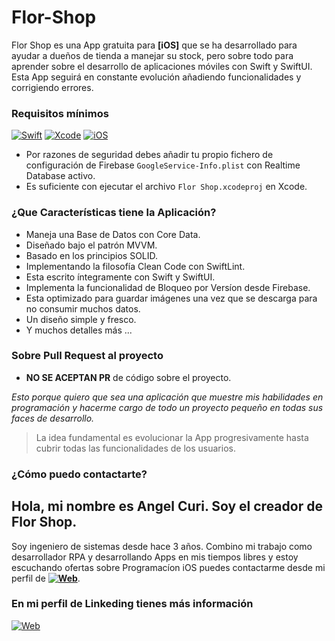 # Flor-Shop

Flor Shop es una App gratuita para **[iOS]** que se ha desarrollado para ayudar a dueños de tienda a manejar su stock, pero sobre todo para aprender sobre el desarrollo de aplicaciones móviles con Swift y SwiftUI. Esta App seguirá en constante evolución añadiendo funcionalidades y corrigiendo errores.

### Requisitos mínimos
[![Swift](https://img.shields.io/badge/Swift-5-orange.svg?longCache=true&style=popout-square)](https://swift.org)
[![Xcode](https://img.shields.io/badge/Xcode-12.5-blue.svg?longCache=true&style=popout-square)](https://developer.apple.com/xcode)
[![iOS](https://img.shields.io/badge/iOS-15-red.svg?longCache=true&style=popout-square)](https://www.apple.com/es/ios)

* Por razones de seguridad debes añadir tu propio fichero de configuración de Firebase `GoogleService-Info.plist` con Realtime Database activo.
* Es suficiente con ejecutar el archivo `Flor Shop.xcodeproj` en Xcode.

### ¿Que Características tiene la Aplicación?
* Maneja una Base de Datos con Core Data.
* Diseñado bajo el patrón MVVM.
* Basado en los principios SOLID.
* Implementando la filosofía Clean Code con SwiftLint.
* Esta escrito íntegramente con Swift y SwiftUI.
* Implementa la funcionalidad de Bloqueo por Versíon desde Firebase.
* Esta optimizado para guardar imágenes una vez que se descarga para no consumir muchos datos.
* Un diseño simple y fresco.
* Y muchos detalles más ...

### Sobre Pull Request al proyecto

* **NO SE ACEPTAN PR** de código sobre el proyecto.

*Esto porque quiero que sea una aplicación que muestre mis habilidades en programación y hacerme cargo de todo un proyecto pequeño en todas sus faces de desarrollo.*

> La idea fundamental es evolucionar la App progresivamente hasta cubrir todas las funcionalidades de los usuarios.

### ¿Cómo puedo contactarte?

## Hola, mi nombre es Angel Curi. Soy el creador de Flor Shop.

Soy ingeniero de sistemas desde hace 3 años. Combino mi trabajo como desarrollador RPA y desarrollando Apps en mis tiempos libres y estoy escuchando ofertas sobre Programacíon iOS puedes contactarme desde mi perfil de **[![Web](https://img.shields.io/badge/Linkeding-blue?logo=Linkeding)](https://www.linkedin.com/in/angel-curi-laurente-408b13177/)**.

### En mi perfil de Linkeding tienes más información

[![Web](https://img.shields.io/badge/Linkeding-blue?logo=Linkeding)](https://www.linkedin.com/in/angel-curi-laurente-408b13177/)
